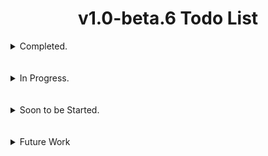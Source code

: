 # <div align="center">v1.0-beta.6 Todo List</div>

<details>
  <summary>Completed.</summary>
  <br></br>

- [x] replaced the use of third party external node module `node-homedir` with the built in JavaScript `os` module that affectively allow the use of `os.homedir()`
<br></br>
#

- [x] Added functionality that sets the name of a bound payload that has been successfully built, as the name of the original APK the user chose to bind to.
> This makes things easier to understand for the user.
#
- [x] Migrated AhMyth to Electron 29.2.0.
> The AhMyth Server operates smoothly and beautifully compared to before.
#
- [x] Added a 32bit architecture check to main process in order to let 32bit users know that 32bit support will soon be dropped.
> The 32bit deprecation warning message will be shown along with the splash screen, it will no longer be displayed in the AhMyth GUI console.
#
- [x] Fixed the error message that get's printed when reading and parsing manifest xml data fails during the process of building standalone payloads.
> Instead of the message `[x] There was an error processing the manifest file` for both reading and parsing errors, there will be an error for each one.
> > For Example: Now if reading fails it tells us that reading has specifically failed, and if parsing fails it tells us that parsing specifically failed.
#
- [x] Updated the AhMyth Client & Server to be able to fetch both Inbox and Outbox/Sent SMS's instead of just Inbox SMS's.
> A feature Requested by the OP of [#613](https://github.com/Morsmalleo/AhMyth/issues/163)
#
- [x] Fixed a big in the AhMyth Client & Server that stopped some users from being able to see end directory files, whcih also fixed a problem with large file downloads causing disconnections at the same time.
> solved by [AfaqShahid](https://github.com/Morsmalleo/AhMyth/issues/162#issuecomment-1824699568)
<br></br>
#

- [x] Added Java 21 Support for Building and Decompiling.
> Users will now be able to run any version of Java 8 allthe way through to Java 21 when Building, Decompiling and Signing.
<br></br>
#

- [x] Fixed wrongly printed version string in the `"Wrong Java Version Installed, Detected <java version>` error.
> Prints the full version string instead of just the major version. which is what was causing the problem.
<br></br>
#

- [x] Updated the Binding feature to clean up and remove decompiled application folders when building & signing is successful and if errors are thrown during binding.
> This keeps things clean for the Server user by removing decompiled application folders when building & signing is either successful or unsuccessful, the same thing happens when either one of the binding features finish successfully and if any part of the processes for either one of the Bidning features fail as well.
#

- [x] Updated jQuery v3.1.1 to jQuery 3.7.1
<br></br>
#

- [x] Updated Leaflet 1.0.2+4bbb16c to Leaflet 1.9.4
<br></br>
#

- [x] Migrated `geoip-lite` to `geoip-lite2`
<br></br>
</details>
<br></br>

<details>
  <summary>In Progress.</summary>
  <br>

- [ ] Add Storage Access to the Victim's SD Card for API 16 (Android 4.1) through API 22 (Android 5.1)
<br></br>
#

- [ ] Add a new Settings Menu tab to allow users to do the following:
  - Set a Custom Output Directory for built payloads
  - Tunneling Options for Port forwarding solutions
<br></br>
#

- [ ] Add a switch to Change from Light theme to Dark Theme to the new Settings Tab
<br></br>
#

- [ ] Add a "UI STYLES" option to the new settings tab for user GUI style customisations, and add the new CyMyth UI Style — Thank you so much [cobra-c313](https://github.com/cobra-c313) for the UI styles ❤️😁
<br></br>
#

- [ ] Add Client Updates from [HiddenPirates](https://github.com/HiddenPirates) for Standalone Payloads.
> In Progress.
<br></br>
#

- [ ] Build a seperate API 16 to API 22 Compatible bare bones payload with no resources, values (excpet for *String.xml* containing the apps name), etc etc, for Binding to applications, this will payload will only work for Android 4.1 upto Android 5.1.
> In Progress.
>> The SDK modification function I added for Activity based binding a while back, will allow this payload to work on SOME modern devices but not all of them, only because its a dirty workaround, and dirty workarounds while they work sometimes, they present problems other times.
<br></br>

</details>
<br></br>

<details>
  <summary>Soon to be Started.</summary>
  <br>

- [ ] Fix *xml2js* bug with the `modifyManifest` function that happens when modifying certain *AndroidManifest.xml* files.
<br></br>
#

- [ ] Update the *Multiport Listener* to disconnect from specific clients on specific ports, instead of all clients on specific ports.
<br></br>
</details>
<br></br>

<details>
  <summary>Future Work</summary>
  <br>

- [ ] Start work with [Devil7DK](https://github.com/Devil7DK) On the new Web-Based AhMyth Server - Great to be working you with you my friend ☺️
<br></br>
</details>
